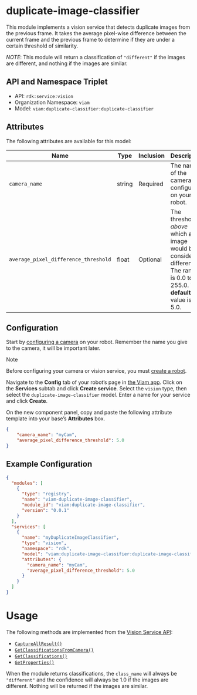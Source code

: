 # duplicate-image-classifier

This module implements a vision service that detects duplicate images from the previous frame. It takes the average pixel-wise difference between the current frame and the previous frame to determine if they are under a certain threshold of similarity. 

*NOTE*: This module will return a classification of `"different"` if the images are different, and nothing if the images are similar.

## API and Namespace Triplet

- API: `rdk:service:vision`
- Organization Namespace: `viam`
- Model: `viam:duplicate-classifier:duplicate-classifier`


## Attributes

The following attributes are available for this model:

| Name          | Type   | Inclusion | Description                |
|---------------|--------|-----------|----------------------------|
| `camera_name` | string  | Required  | The name of the camera configured on your robot. |
| `average_pixel_difference_threshold` | float | Optional  | The threshold _above_ which an image would be considered different. The range is 0.0 to 255.0. The **default** value is 5.0. |


## Configuration

Start by [configuring a camera](https://docs.viam.com/components/camera/webcam/) on your robot. Remember the name you give to the camera, it will be important later.

> [!NOTE]
> Before configuring your camera or vision service, you must [create a robot](https://docs.viam.com/manage/fleet/robots/#add-a-new-robot).

Navigate to the **Config** tab of your robot’s page in [the Viam app](https://app.viam.com/). Click on the **Services** subtab and click **Create service**. Select the `vision` type, then select the `duplicate-image-classifier` model. Enter a name for your service and click **Create**.

On the new component panel, copy and paste the following attribute template into your base’s **Attributes** box.
```json
{
    "camera_name": "myCam",
    "average_pixel_difference_threshold": 5.0
}
```

## Example Configuration

```json
{
  "modules": [
    {
      "type": "registry",
      "name": "viam-duplicate-image-classifier",
      "module_id": "viam:duplicate-image-classifier",
      "version": "0.0.1"
    }
  ],
  "services": [
    {
      "name": "myDuplicateImageClassifier",
      "type": "vision",
      "namespace": "rdk",
      "model": "viam:duplicate-image-classifier:duplicate-image-classifier",
      "attributes": {
        "camera_name": "myCam",
        "average_pixel_difference_threshold": 5.0
      }
    }
  ]
}
```

# Usage

The following methods are implemented from the [Vision Service API](https://docs.viam.com/dev/reference/apis/services/vision/):

- [`CaptureAllResult()`](https://docs.viam.com/dev/reference/apis/services/vision/#captureallresult)
- [`GetClassificationsFromCamera()`](https://docs.viam.com/dev/reference/apis/services/vision/#getclassificationsfromcamera)
- [`GetClassifications()`](https://docs.viam.com/dev/reference/apis/services/vision/#getclassifications)
- [`GetProperties()`](https://docs.viam.com/dev/reference/apis/services/vision/#getproperties)

When the module returns classifications, the `class_name` will always be `"different"` and the confidence will always be 1.0 if the images are different. Nothing will be returned if the images are similar.
